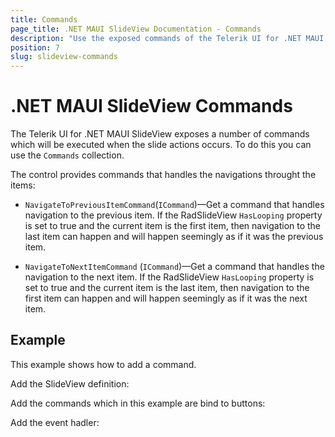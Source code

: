 ```yaml
---
title: Commands
page_title: .NET MAUI SlideView Documentation - Commands
description: "Use the exposed commands of the Telerik UI for .NET MAUI SlideView to programmatically navigate throught the items."
position: 7
slug: slideview-commands
---
```


# .NET MAUI SlideView Commands

The Telerik UI for .NET MAUI SlideView exposes a number of commands which will be executed when the slide actions occurs. To do this you can use the `Commands` collection.

The control provides commands that handles the navigations throught the items:

* `NavigateToPreviousItemCommand`(`ICommand`)&mdash;Get a command that handles navigation to the previous item. If the RadSlideView `HasLooping` property is set to true and the current item is the first item, then navigation to the last item can happen and will happen seemingly as if it was the previous item.

* `NavigateToNextItemCommand` (`ICommand`)&mdash;Get a command that handles the navigation to the next item. If the RadSlideView `HasLooping` property is set to true and the current item is the last item, then navigation to the first item can happen and will happen seemingly as if it was the next item.

## Example 

This example shows how to add a command.

Add the SlideView definition:

<snippet id='slideview-commands' />

Add the commands which in this example are bind to buttons:

<snippet id='slideview-commands-button' />

Add the event hadler:

<snippet id='slideview-commands-button-clicked' />